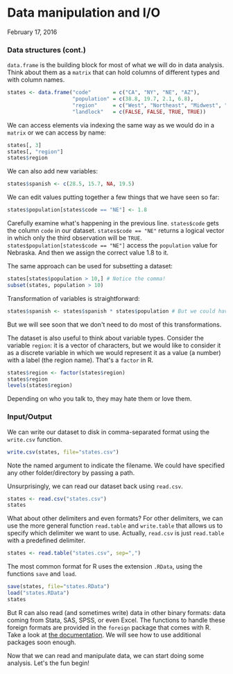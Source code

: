 Data manipulation and I/O
================
February 17, 2016

### Data structures (cont.)

`data.frame` is the building block for most of what we will do in data analysis. Think about them as a `matrix` that can hold columns of different types and with column names.

``` r
states <- data.frame("code"       = c("CA", "NY", "NE", "AZ"), 
                     "population" = c(38.8, 19.7, 2.1, 6.8), 
                     "region"     = c("West", "Northeast", "Midwest", "West"), 
                     "landlock"   = c(FALSE, FALSE, TRUE, TRUE))
```

We can access elements via indexing the same way as we would do in a `matrix` or we can access by name:

``` r
states[, 3] 
states[, "region"]
states$region
```

We can also add new variables:

``` r
states$spanish <- c(28.5, 15.7, NA, 19.5)
```

We can edit values putting together a few things that we have seen so far:

``` r
states$population[states$code == "NE"] <- 1.8
```

Carefully examine what's happening in the previous line. `states$code` gets the column `code` in our dataset. `states$code == "NE"` returns a logical vector in which only the third observation will be `TRUE`. `states$population[states$code == "NE"]` access the `population` value for Nebraska. And then we assign the correct value 1.8 to it.

The same approach can be used for subsetting a dataset:

``` r
states[states$population > 10,] # Notice the comma!
subset(states, population > 10)
```

Transformation of variables is straightforward:

``` r
states$spanish <- states$spanish * states$population # But we could have used a new variable
```

But we will see soon that we don't need to do most of this transformations.

The dataset is also useful to think about variable types. Consider the variable `region`: it is a vector of characters, but we would like to consider it as a discrete variable in which we would represent it as a value (a number) with a label (the region name). That's a `factor` in R.

``` r
states$region <- factor(states$region)
states$region
levels(states$region)
```

Depending on who you talk to, they may hate them or love them.

### Input/Output

We can write our dataset to disk in comma-separated format using the `write.csv` function.

``` r
write.csv(states, file="states.csv")
```

Note the named argument to indicate the filename. We could have specified any other folder/directory by passing a path.

Unsurprisingly, we can read our dataset back using `read.csv`.

``` r
states <- read.csv("states.csv")
states
```

What about other delimiters and even formats? For other delimiters, we can use the more general function `read.table` and `write.table` that allows us to specify which delimiter we want to use. Actually, `read.csv` is just `read.table` with a predefined delimiter.

``` r
states <- read.table("states.csv", sep=",")
```

The most common format for R uses the extension `.RData`, using the functions `save` and `load`.

``` r
save(states, file="states.RData")
load("states.RData")
states
```

But R can also read (and sometimes write) data in other binary formats: data coming from Stata, SAS, SPSS, or even Excel. The functions to handle these foreign formats are provided in the `foreign` package that comes with R. Take a look at [the documentation](https://cran.r-project.org/web/packages/foreign/index.html). We will see how to use additional packages soon enough.

Now that we can read and manipulate data, we can start doing some analysis. Let's the fun begin!
